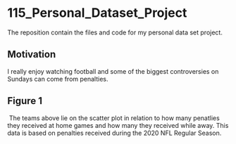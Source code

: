 # 115_Personal_Dataset_Project
The reposition contain the files and code for my personal data set project. 

## Motivation
I really enjoy watching football and some of the biggest controversies on Sundays can come from penalties. 

## Figure 1

<img src="">
The teams above lie on the scatter plot in relation to how many penatlies they received at home games and how many they received while away.
This data is based on penalties received during the 2020 NFL Regular Season. 
